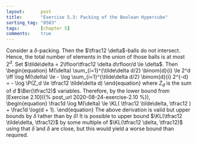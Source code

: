 ```yaml
---
layout:      post
title:       "Exercise 5.3: Packing of the Boolean Hypercube"
sorting_tag: "0503"
tags:        [chapter 5]
comments:    true
---
```


Consider a $\delta$-packing.
Then the $\tfrac12 \delta$-balls do not intersect.
Hence, the total number of elements in the union of those balls is at most $2^d$.
Set $\tilde\delta = 2\lfloor\tfrac12 \delta d\rfloor/d \le \delta$.
Then
\begin{equation}
    M(\delta) \sum_{i=1}^{\tilde\delta d/2} \binom{d}{i} \le 2^d
    \iff
    \log M(\delta)
    \le - \log \sum_{i=1}^{\tilde\delta d/2} \binom{d}{i} 2^{-d}
    = - \log \P(Z_d \le \tfrac12 \tilde\delta d)
\end{equation}
where $Z_d$ is the sum of $d$ $\Ber(\tfrac12)$ variables.
Therefore, by the lower bound from [Exercise 2.10]({% post_url 2020-08-24-exercise-2.10 %}),
\begin{equation}
    \frac1d \log M(\delta)
    \le \KL(
        \tfrac12 \tilde\delta, \tfrac12
    ) + \frac1d \log(d + 1).
\end{equation}
<span class="accent">
    The above derivation is valid but upper bounds by $\tilde\delta$ rather than by $\delta$!
    It is possible to upper bound $\KL(\tfrac12 \tilde\delta, \tfrac12)$ by some multiple of $\KL(\tfrac12 \delta, \tfrac12)$ using that $\tilde \delta$ and $\delta$ are close, but this would yield a worse bound than required.
</span>
